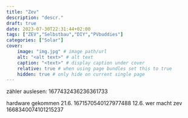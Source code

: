 ```yaml
---
title: "Zev"
description: "descr."
draft: true
date: 2023-07-30T22:31:44+02:00
tags: ["ZEV","Selbstbau","DIY","PVbuddies"]
categories: ["Solar"]
cover:
    image: "img.jpg" # image path/url
    alt: "<alt text>" # alt text
    caption: "<text>" # display caption under cover
    relative: true # when using page bundles set this to true
    hidden: true # only hide on current single page
---
```


zähler auslesen: 1677432436236361733

hardware gekommen 21.6. 1671570540127977488
12.6. wer macht zev 1668340074101215237